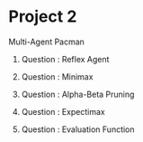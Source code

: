 # Project 2 

Multi-Agent Pacman

1. Question : Reflex Agent

2. Question : Minimax

3. Question : Alpha-Beta Pruning

4. Question : Expectimax

5. Question : Evaluation Function
